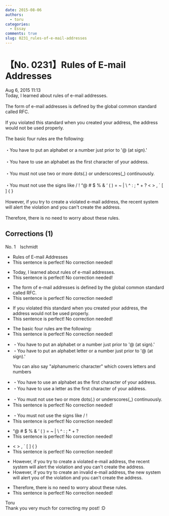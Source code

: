 ```yaml
---
date: 2015-08-06
authors:
  - toru
categories:
  - Essay
comments: true
slug: 0231_rules-of-e-mail-addresses
---
```


# 【No. 0231】Rules of E-mail Addresses
<div class="date">Aug 6, 2015 11:13</div>
<div id="post"><div id="body_show_ori">
Today, I learned about rules of e-mail addresses.<br/><br/>The form of e-mail addresses is defined by the global common standard called RFC.<br/><br/>If you violated this standard when you created your address, the address would not be used properly.<br/><br/>The basic four rules are the following:<br/><br/>・You have to put an alphabet or a number just prior to '@ (at sign).'<br/><br/>・You have to use an alphabet as the first character of your address.<br/><br/>・You must not use two or more dots(.) or underscores(_) continuously.<br/><br/>・You must not use the signs like / ! “@ # $ % &amp; ‘ ( ) = ~ | \ ^ : ; * + ? &lt; &gt; , ` [ ] { }<br/><br/>However, if you try to create a violated e-mail address, the recent system will alert the violation and you can't create the address.<br/><br/>Therefore, there is no need to worry about these rules.
</div></div>

<!-- more -->


## Corrections (1)
<div id="block"><div class="first_name"> No. 1　<span class="just_name">lschmidt</span></div><div id="block2">
<ul class="correction_field">
<li class="incorrect">Rules of E-mail Addresses</li>
<li class="corrected perfect">This sentence is perfect! No correction needed!</li>
</ul>
<ul class="correction_field">
<li class="incorrect">Today, I learned about rules of e-mail addresses.</li>
<li class="corrected perfect">This sentence is perfect! No correction needed!</li>
</ul>
<ul class="correction_field">
<li class="incorrect">The form of e-mail addresses is defined by the global common standard called RFC.</li>
<li class="corrected perfect">This sentence is perfect! No correction needed!</li>
</ul>
<ul class="correction_field">
<li class="incorrect">If you violated this standard when you created your address, the address would not be used properly.</li>
<li class="corrected perfect">This sentence is perfect! No correction needed!</li>
</ul>
<ul class="correction_field">
<li class="incorrect">The basic four rules are the following:</li>
<li class="corrected perfect">This sentence is perfect! No correction needed!</li>
</ul>
<ul class="correction_field">
<li class="incorrect">・You have to put an alphabet or a number just prior to '@ (at sign).'</li>
<li class="corrected correct">
・You have to put an <span class="sline">alphabet</span> <span class="f_red">letter </span>or a number just prior to '@ (at sign).'
<p class="correction_comment">You can also say "alphanumeric character" which covers letters and numbers</p>
</li>
</ul>
<ul class="correction_field">
<li class="incorrect">・You have to use an alphabet as the first character of your address.</li>
<li class="corrected correct">
・You have to use a <span class="f_red">letter</span> as the first character of your address.
</li>
</ul>
<ul class="correction_field">
<li class="incorrect">・You must not use two or more dots(.) or underscores(_) continuously.</li>
<li class="corrected perfect">This sentence is perfect! No correction needed!</li>
</ul>
<ul class="correction_field">
<li class="incorrect">・You must not use the signs like / !</li>
<li class="corrected perfect">This sentence is perfect! No correction needed!</li>
</ul>
<ul class="correction_field">
<li class="incorrect">“@ # $ % &amp; ‘ ( ) = ~ | \ ^ : ; * + ?</li>
<li class="corrected perfect">This sentence is perfect! No correction needed!</li>
</ul>
<ul class="correction_field">
<li class="incorrect">&lt; &gt; , ` [ ] { }</li>
<li class="corrected perfect">This sentence is perfect! No correction needed!</li>
</ul>
<ul class="correction_field">
<li class="incorrect">However, if you try to create a violated e-mail address, the recent system will alert the violation and you can't create the address.</li>
<li class="corrected correct">
However, if you try to create an <span class="f_red">invalid</span> e-mail address, the <span class="f_red">new</span> system will alert <span class="f_red">you of</span> the violation and you can't create the address.
</li>
</ul>
<ul class="correction_field">
<li class="incorrect">Therefore, there is no need to worry about these rules.</li>
<li class="corrected perfect">This sentence is perfect! No correction needed!</li>
</ul>
</div><div class="name"><span class="just_name">Toru</span><br>
Thank you very much for correcting my post! :D
</div>
</div>
